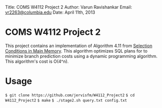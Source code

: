 Title: COMS W4112 Project 2
Author: Varun Ravishankar
Email: vr2263@columbia.edu
Date: April 11th, 2013

# COMS W4112 Project 2

This project contains an implementation of Algorithm 4.11 from
[Selection Conditions in Main Memory]. This algorithm optimizes SQL
plans for to minimize branch prediction costs using a dynamic
programming algorithm. This algorithm's cost is O(4^n).

# Usage

`$ git clone https://github.com/jervisfm/W4112_Project2`
`$ cd W4112_Project2`
`$ make`
`$ ./stage2.sh query.txt config.txt`


[Selection Conditions in Main Memory]: http://www.cs.columbia.edu/~kar/pubsk/selcondsTODS.pdf
